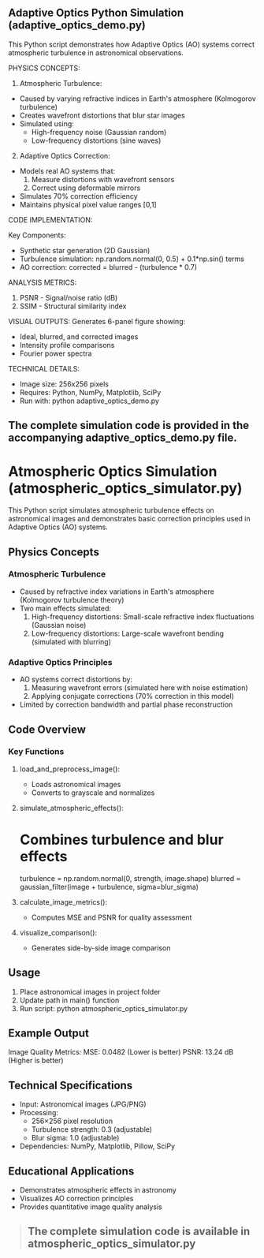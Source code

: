 Adaptive Optics Python Simulation (adaptive_optics_demo.py)
---------------------------------------------------------

This Python script demonstrates how Adaptive Optics (AO) systems correct atmospheric turbulence in astronomical observations.

PHYSICS CONCEPTS:

1. Atmospheric Turbulence:
- Caused by varying refractive indices in Earth's atmosphere (Kolmogorov turbulence)
- Creates wavefront distortions that blur star images
- Simulated using:
  * High-frequency noise (Gaussian random)
  * Low-frequency distortions (sine waves)

2. Adaptive Optics Correction:
- Models real AO systems that:
  1) Measure distortions with wavefront sensors
  2) Correct using deformable mirrors
- Simulates 70% correction efficiency
- Maintains physical pixel value ranges [0,1]

CODE IMPLEMENTATION:

Key Components:
- Synthetic star generation (2D Gaussian)
- Turbulence simulation:
  np.random.normal(0, 0.5) + 0.1*np.sin() terms
- AO correction:
  corrected = blurred - (turbulence * 0.7)

ANALYSIS METRICS:
1. PSNR - Signal/noise ratio (dB)
2. SSIM - Structural similarity index

VISUAL OUTPUTS:
Generates 6-panel figure showing:
- Ideal, blurred, and corrected images
- Intensity profile comparisons
- Fourier power spectra

TECHNICAL DETAILS:
- Image size: 256x256 pixels
- Requires: Python, NumPy, Matplotlib, SciPy
- Run with: python adaptive_optics_demo.py

The complete simulation code is provided in the accompanying adaptive_optics_demo.py file.
----------------
# Atmospheric Optics Simulation (atmospheric_optics_simulator.py)

This Python script simulates atmospheric turbulence effects on astronomical images and demonstrates basic correction principles used in Adaptive Optics (AO) systems.

## Physics Concepts

### Atmospheric Turbulence
- Caused by refractive index variations in Earth's atmosphere (Kolmogorov turbulence theory)
- Two main effects simulated:
  1. High-frequency distortions: Small-scale refractive index fluctuations (Gaussian noise)
  2. Low-frequency distortions: Large-scale wavefront bending (simulated with blurring)

### Adaptive Optics Principles
- AO systems correct distortions by:
  1. Measuring wavefront errors (simulated here with noise estimation)
  2. Applying conjugate corrections (70% correction in this model)
- Limited by correction bandwidth and partial phase reconstruction

## Code Overview

### Key Functions
1. load_and_preprocess_image(): 
   - Loads astronomical images
   - Converts to grayscale and normalizes

2. simulate_atmospheric_effects():
   # Combines turbulence and blur effects
   turbulence = np.random.normal(0, strength, image.shape)
   blurred = gaussian_filter(image + turbulence, sigma=blur_sigma)

3. calculate_image_metrics():
   - Computes MSE and PSNR for quality assessment

4. visualize_comparison():
   - Generates side-by-side image comparison

## Usage
1. Place astronomical images in project folder
2. Update path in main() function
3. Run script:
   python atmospheric_optics_simulator.py

## Example Output
Image Quality Metrics:
MSE: 0.0482 (Lower is better)
PSNR: 13.24 dB (Higher is better)

## Technical Specifications
- Input: Astronomical images (JPG/PNG)
- Processing:
  - 256×256 pixel resolution
  - Turbulence strength: 0.3 (adjustable)
  - Blur sigma: 1.0 (adjustable)
- Dependencies: NumPy, Matplotlib, Pillow, SciPy

## Educational Applications
- Demonstrates atmospheric effects in astronomy
- Visualizes AO correction principles
- Provides quantitative image quality analysis

> The complete simulation code is available in atmospheric_optics_simulator.py
> ----------------------
